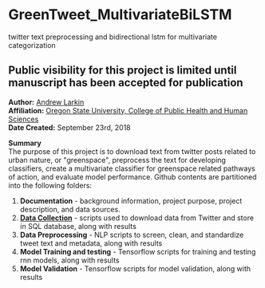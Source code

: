 # GreenTweet_MultivariateBiLSTM
twitter text preprocessing and bidirectional lstm for multivariate categorization

## Public visibility for this project is limited until manuscript has been accepted for publication ## 

**Author:** [Andrew Larkin](https://www.linkedin.com/in/andrew-larkin-525ba3b5/) <br>
**Affiliation:** [Oregon State University, College of Public Health and Human Sciences](https://health.oregonstate.edu/) <br>
**Date Created:** September 23rd, 2018 <br>

**Summary** <br>
The purpose of this project is to download text from twitter posts related to urban nature, or "greenspace", preprocess the text for developing classifiers, create a multivariate classifier for greenspace related pathways of action, and evaluate model performance.  Github contents are partitioned into the following folders:

1) **Documentation** - background information, project purpose, project description, and data sources. <br>
2) [**Data Collection**](DataCollection) - scripts used to download data from Twitter and store in SQL database, along with results
3) **Data Preprocessing** - NLP scripts to screen, clean, and standardize tweet text and metadata, along with results
4) **Model Training and testing** - Tensorflow scripts for training and testing rnn models, along with results
5) **Model Validation** - Tensorflow scripts for model validation, along with results
